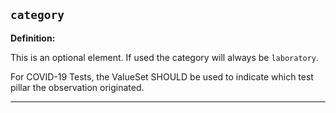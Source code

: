 ## `category`

<b>Definition:</b><br>

This is an optional element. If used the category will always be <code>laboratory</code>.

For COVID-19 Tests, the ValueSet SHOULD be used to indicate which test pillar the observation originated.

---